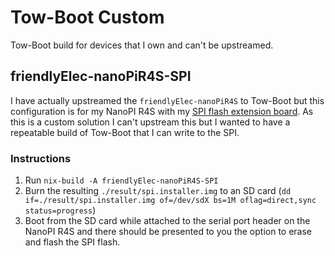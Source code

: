 # Tow-Boot Custom

Tow-Boot build for devices that I own and can't be upstreamed.

## friendlyElec-nanoPiR4S-SPI

I have actually upstreamed the `friendlyElec-nanoPiR4S` to Tow-Boot but this configuration is for my NanoPI R4S with my [SPI flash extension board](https://codedbearder.com/posts/nanopi-r4s-spi-flash/). As this is a custom solution I can't upstream this but I wanted to have a repeatable build of Tow-Boot that I can write to the SPI.

### Instructions

1. Run `nix-build -A friendlyElec-nanoPiR4S-SPI`
2. Burn the resulting `./result/spi.installer.img` to an SD card (`dd if=./result/spi.installer.img of=/dev/sdX bs=1M oflag=direct,sync status=progress`)
3. Boot from the SD card while attached to the serial port header on the NanoPI R4S and there should be presented to you the option to erase and flash the SPI flash.
